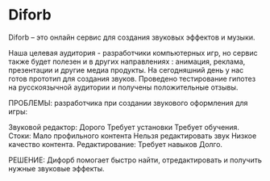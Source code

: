 # Diforb
Diforb – это онлайн сервис для создания звуковых эффектов и музыки.

Наша целевая аудитория - разработчики компьютерных игр, но сервис также будет полезен и в других направлениях : анимация, реклама, презентации и другие медиа продукты. На сегодняшний день у нас готов прототип для создания звуков. Проведено тестирование гипотез на русскоязычной аудитории и получены положительные отзывы.

ПРОБЛЕМЫ: разработчика при создании звукового оформления для игры:

Звуковой редактор: Дорого Требует установки Требует обучения.
Стоки: Мало профильного контента Нельзя редактировать звук Низкое качество контента.
Редактирование: Требует навыков Долго.

РЕШЕНИЕ: Дифорб помогает быстро найти, отредактировать и получить нужные звуковые эффекты.
